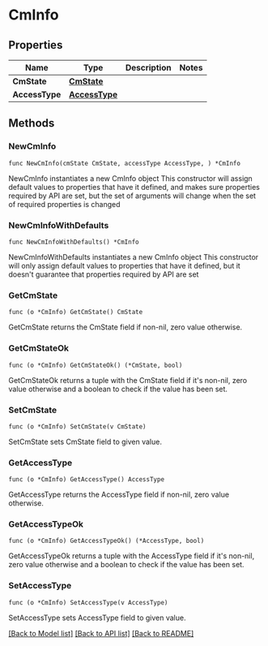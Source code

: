 # CmInfo

## Properties

Name | Type | Description | Notes
------------ | ------------- | ------------- | -------------
**CmState** | [**CmState**](CmState.md) |  | 
**AccessType** | [**AccessType**](AccessType.md) |  | 

## Methods

### NewCmInfo

`func NewCmInfo(cmState CmState, accessType AccessType, ) *CmInfo`

NewCmInfo instantiates a new CmInfo object
This constructor will assign default values to properties that have it defined,
and makes sure properties required by API are set, but the set of arguments
will change when the set of required properties is changed

### NewCmInfoWithDefaults

`func NewCmInfoWithDefaults() *CmInfo`

NewCmInfoWithDefaults instantiates a new CmInfo object
This constructor will only assign default values to properties that have it defined,
but it doesn't guarantee that properties required by API are set

### GetCmState

`func (o *CmInfo) GetCmState() CmState`

GetCmState returns the CmState field if non-nil, zero value otherwise.

### GetCmStateOk

`func (o *CmInfo) GetCmStateOk() (*CmState, bool)`

GetCmStateOk returns a tuple with the CmState field if it's non-nil, zero value otherwise
and a boolean to check if the value has been set.

### SetCmState

`func (o *CmInfo) SetCmState(v CmState)`

SetCmState sets CmState field to given value.


### GetAccessType

`func (o *CmInfo) GetAccessType() AccessType`

GetAccessType returns the AccessType field if non-nil, zero value otherwise.

### GetAccessTypeOk

`func (o *CmInfo) GetAccessTypeOk() (*AccessType, bool)`

GetAccessTypeOk returns a tuple with the AccessType field if it's non-nil, zero value otherwise
and a boolean to check if the value has been set.

### SetAccessType

`func (o *CmInfo) SetAccessType(v AccessType)`

SetAccessType sets AccessType field to given value.



[[Back to Model list]](../README.md#documentation-for-models) [[Back to API list]](../README.md#documentation-for-api-endpoints) [[Back to README]](../README.md)


